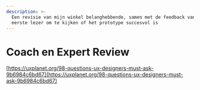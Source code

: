 ```yaml
---
description: >-
  Een revisie van mijn winkel belanghebbende, samen met de feedback van mijn
  eerste lezer om te kijken of het prototype succesvol is
---
```


# Coach en Expert Review

[https://uxplanet.org/98-questions-ux-designers-must-ask-9b6984c6bd67](https://uxplanet.org/98-questions-ux-designers-must-ask-9b6984c6bd67)
